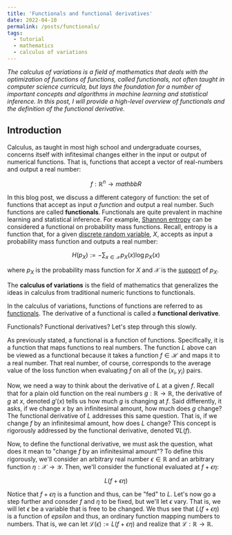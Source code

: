 ```yaml
---
title: 'Functionals and functional derivatives'
date: 2022-04-10
permalink: /posts/functionals/
tags:
  - tutorial
  - mathematics
  - calculus of variations
---
```


_The calculus of variations is a field of mathematics that deals with the optimization of functions of functions, called functionals, not often taught in computer science curricula, but lays the foundation for a number of important concepts and algorithms in machine learning and statistical inference. In this post, I will provide a high-level overview of functionals and the definition of the functional derivative._

Introduction
------------

Calculus, as taught in most high school and undergraduate courses, concerns itself with infitesimal changes either in the input or output of numerical functions. That is, functions that accept a vector of real-numbers and output a real number:

$$f : \mathbb{R}^n \rightarrow mathbb{R}$$

In this blog post, we discuss a different category of function: the set of functions that accept as input _a function_ and output a real number. Such functions are called **functionals**. Functionals are quite prevalent in machine learning and statistical inference. For example, [Shannon entropy]() can be considered a functional on probability mass functions. Recall, entropy is a function that, for a given [discrete random variable](), $X$, accepts as input a probability mass function and outputs a real number:

$$H(p_X) := -\sum_{x \in \mathcal{X}} p_X(x) \log p_X(x)$$

where $p_X$ is the probability mass function for $X$ and $\mathcal{X}$ is the [support](https://en.wikipedia.org/wiki/Support_(mathematics)) of $p_X$.

The **calculus of variations** is the field of mathematics that generalizes the ideas in calculus from traditional numeric functions to functionals.


In the calculus of variations, functions of functions are referred to as [functionals](https://en.wikipedia.org/wiki/Functional_(mathematics)). The derivative of a functional is called a **functional derivative**.

Functionals? Functional derivatives? Let's step through this slowly.

As previously stated, a functional is a function of functions. Specifically, it is a function that maps functions to real numbers. The function $L$ above can be viewed as a functional because it takes a function $f \in \mathcal{H}$ and maps it to a real number. That real number, of course, corresponds to the average value of the loss function when evaluating $f$ on all of the $(x_i, y_i)$ pairs.

Now, we need a way to think about the derivative of $L$ at a given $f$. Recall that for a plain old function on the real numbers $g: \mathbb{R} \rightarrow \mathbb{R}$, the derivative of $g$ at $x$, denoted $g'(x)$ tells us how much $g$ is changing at $f$. Said differently, it asks, if we change $x$ by an infinitesimal amount, how much does $g$ change? The functional derivative of $L$ addresses this same question. That is, if we change $f$ by an infinitesimal amount, how does $L$ change? This concept is rigorously addressed by the functional derivative, denoted $\nabla L(f)$.

Now, to define the functional derivative, we must ask the question, what does it mean to "change $f$ by an infinitesimal amount"? To define this rigorously, we'll consider an arbitrary real number $\epsilon \in \mathbb{R}$ and an arbitrary function $\eta: \mathcal{X} \rightarrow \mathcal{Y}$. Then, we'll consider the functional evaluated at $f + \epsilon\eta$:

$$L(f + \epsilon \eta)$$

Notice that $f + \epsilon \eta$ is a function and thus, can be "fed" to $L$. Let's now go a step further and consder $f$ and $\eta$ to be fixed, but we'll let $\epsilon$ vary. That is, we will let $\epsilon$ be a variable that is free to be changed. We thus see that $L(f + \epsilon \eta)$ is a function of $epsilon$ and thus, an ordinary function mapping numbers to numbers. That is, we can let $\mathcal{L}(\epsilon) := L(f + \epsilon \eta)$ and realize that $\mathcal{L} : \mathbb{R} \rightarrow \mathbb{R}$.  


